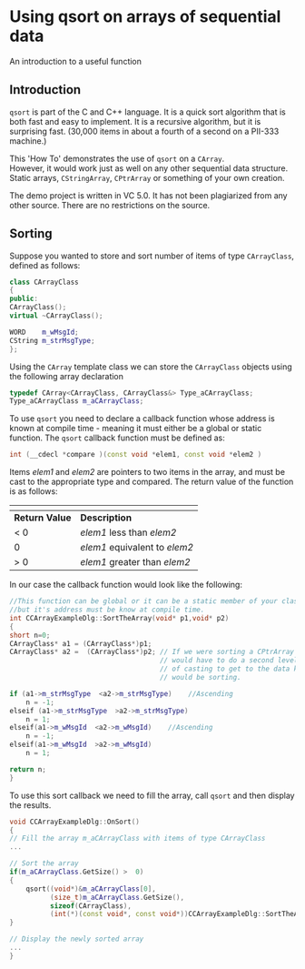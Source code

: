 # Using qsort on arrays of sequential data

An introduction to a useful function



<!-- Article Starts -->

## Introduction

`qsort` is part of the C and C++ language.  It is a quick sort algorithm that 
is both fast and easy to implement.  It is a recursive algorithm, but it is 
surprising fast.  (30,000 items in about a fourth of a second on a PII-333 
machine.)

This 'How To' demonstrates the use of `qsort` on a `CArray`.  
However, it would work just as well on any other sequential data structure.  Static arrays, 
`CStringArray`, `CPtrArray` or something of your own creation.

The demo project is written in VC 5.0.  It has not been plagiarized from any other 
source.  There are no restrictions on the source.

## Sorting

Suppose you wanted to store and sort number of items of type `CArrayClass`, 
defined as follows:

```cpp
class CArrayClass  
{
public:
CArrayClass();
virtual ~CArrayClass();

WORD    m_wMsgId;
CString m_strMsgType;
};
```

Using the `CArray` template class we can store the `CArrayClass`
objects using the following array declaration

```cpp
typedef CArray<CArrayClass, CArrayClass&> Type_aCArrayClass;
Type_aCArrayClass m_aCArrayClass;
```

To use `qsort` you need to declare a callback function whose
address is known at compile time - meaning it must either be a global or
static function. The `qsort` callback function must be defined
as:

```cpp
int (__cdecl *compare )(const void *elem1, const void *elem2 )
```

Items *elem1* and *elem2* are pointers to two items in the
array, and must be cast to the appropriate type and compared. The return
value of the function is as follows:

| <!----> | <!----> |
| --- | --- |
| **Return Value** | **Description** |
| &lt; 0 | *elem1* less than *elem2* |
| 0 | *elem1* equivalent to *elem2* |
| &gt; 0 | *elem1* greater than *elem2* |

In our case the callback function would look like the following:

```cpp
//This function can be global or it can be a static member of your class,
//but it's address must be know at compile time.
int CCArrayExampleDlg::SortTheArray(void* p1,void* p2)
{
short n=0;
CArrayClass* a1 = (CArrayClass*)p1;
CArrayClass* a2 =  (CArrayClass*)p2; // If we were sorting a CPtrArray then we 
                                     // would have to do a second level 
                                     // of casting to get to the data keys that we 
                                     // would be sorting.

if (a1->m_strMsgType  <a2->m_strMsgType)    //Ascending
    n = -1; 
elseif (a1->m_strMsgType  >a2->m_strMsgType)
    n = 1; 
elseif(a1->m_wMsgId  <a2->m_wMsgId)    //Ascending
    n = -1; 
elseif(a1->m_wMsgId  >a2->m_wMsgId)
    n = 1;

return n;
}
```

To use this sort callback we need to fill the array, call `qsort`
and then display the results.

```cpp
void CCArrayExampleDlg::OnSort() 
{ 
// Fill the array m_aCArrayClass with items of type CArrayClass 
...

// Sort the array 
if(m_aCArrayClass.GetSize() >  0) 
{
    qsort((void*)&m_aCArrayClass[0],
          (size_t)m_aCArrayClass.GetSize(), 
          sizeof(CArrayClass),
          (int(*)(const void*, const void*))CCArrayExampleDlg::SortTheArray);
}

// Display the newly sorted array
...
}
```
